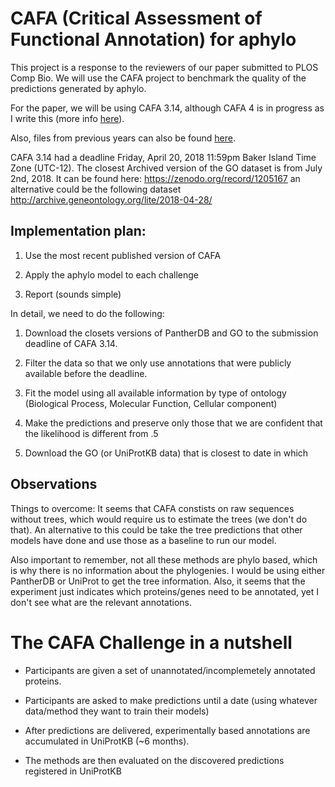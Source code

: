 # CAFA (Critical Assessment of Functional Annotation) for aphylo

This project is a response to the reviewers of our paper submitted to PLOS Comp
Bio. We will use the CAFA project to benchmark the quality of the predictions
generated by aphylo.

For the paper, we will be using CAFA 3.14, although CAFA 4 is in progress as I
write this (more info [here](https://www.synapse.org/#!Synapse:syn21035948/wiki/597155)).

Also, files from previous years can also be found [here](https://www.synapse.org/#!Synapse:syn21035948/wiki/597155).

CAFA 3.14 had a deadline Friday, April 20, 2018 11:59pm Baker Island Time Zone (UTC-12).
The closest Archived version of the GO dataset is from July 2nd, 2018. It can
be found here: https://zenodo.org/record/1205167 an alternative could be
the following dataset http://archive.geneontology.org/lite/2018-04-28/


## Implementation plan:

1. Use the most recent published version of CAFA

2. Apply the aphylo model to each challenge

3. Report (sounds simple)

In detail, we need to do the following:

1. Download the closets versions of PantherDB and GO to the submission
deadline of CAFA 3.14.

2. Filter the data so that we only use annotations that were publicly
available before the deadline.

3. Fit the model using all available information by type of ontology
(Biological Process, Molecular Function, Cellular component)

4. Make the predictions and preserve only those that we are confident
that the likelihood is different from .5

5. Download the GO (or UniProtKB data) that is closest to date in which




## Observations

Things to overcome: It seems that CAFA constists on raw sequences without
trees, which would require us to estimate the trees (we don't do that). An
alternative to this could be take the tree predictions that other models
have done and use those as a baseline to run our model.

Also important to remember, not all these methods are phylo based, which is
why there is no information about the phylogenies. I would be using either
PantherDB or UniProt to get the tree information. Also, it seems that the
experiment just indicates which proteins/genes need to be annotated, yet I
don't see what are the relevant annotations.

# The CAFA Challenge in a nutshell

- Participants are given a set of unannotated/incomplemetely annotated proteins.

- Participants are asked to make predictions until a date (using whatever data/method they want to train their models)

- After predictions are delivered, experimentally based annotations are accumulated in UniProtKB (~6 months).

- The methods are then evaluated on the discovered predictions registered in UniProtKB



